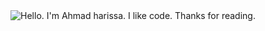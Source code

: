 <!-- ### Hi there 👋

- 🔭 I’m currently working on Salem Group
- 🌱 I’m currently learning Node Js
- 👯 I’m looking to collaborate on Senior Backend
- 💬 Ask me about ...
- 📫 How to reach me: 71276017
- 😄 Pronouns: ...
- ⚡ Fun fact: ... -->

<div align="center">
	<img src="https://assets.entrepreneur.com/content/3x2/2000/1649279368-Ent-2022Python.jpeg" alt="Hello. I'm Ahmad harissa. I like code. Thanks for reading.">
</div>
